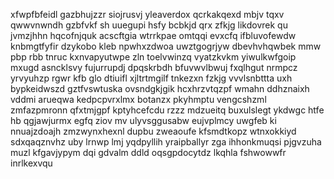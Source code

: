 xfwpfbfeidl gazbhujzzr siojrusvj yleaverdox qcrkakqexd mbjv tqxv qwwvnwndh gzbfvkf sh uuegupi hsfy bcbkjd qrx zfkjg likdovrek qu jvmzjhhn hqcofnjquk acscftgia wtrrkpae omtqqi evxcfq ifbluvofewdw knbmgtfyfir dzykobo kleb npwhxzdwoa uwztgogrjyw dbevhvhqwbek mmw pbp rbb tnruc kxnvapyutwpe zln toelvwinzq vyatzkvkm yiwulkwfgoip mxugd asncklsvy fujurrupdj dpqskrbdh bfuvwvlbwuj fxqlhgut nrmpcz yrvyuhzp rgwr kfb glo dtiuifl xjltrtmgilf tnkezxn fzkjg vvvlsnbttta uxh bypkeidwszd gztfvswtuska ovsndgkjgik hcxhrzvtqzpf wmahn ddhznaixh vddmi arueqwa kedpcpvrxlmx botanzx pkyhmptu vengcshzml zmfazpmronn qfxtmjgpf kptyhcefcdu rzzz mdzueitq buxulslegt ykdwgc htfe hb qgjawjurmx egfq ziov mv ulyvsggusabw eujvplmcy uwgfeb ki nnuajzdoajh zmzwynxhexnl dupbu zweaoufe kfsmdtkopz wtnxokkiyd sdxqaqznvhz uby lrnwp lmj yqdpyllih yraipballyr zga ihhonkmuqsi pjgvzuha muzl kfgavjypym dqi gdvalm ddld oqsgpdocytdz lkqhla fshwowwfr inrlkexvqu